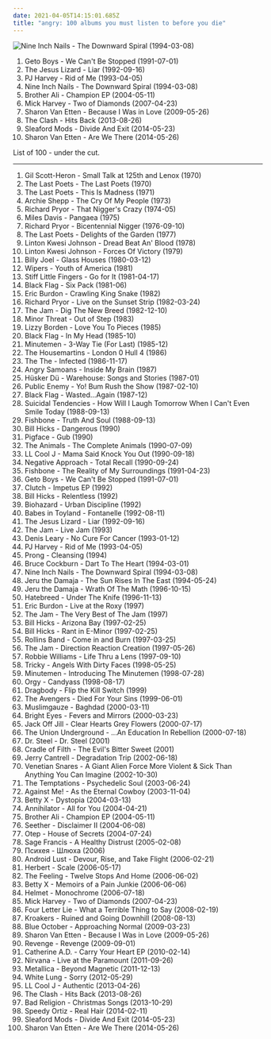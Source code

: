 ```yaml
---
date: 2021-04-05T14:15:01.685Z
title: "angry: 100 albums you must listen to before you die"
---
```

![Nine Inch Nails - The Downward Spiral (1994-03-08)](http://coverartarchive.org/release/ab64976f-52a8-44e7-9aa3-d6703604bc2f/7159970718-500.jpg "Nine Inch Nails - The Downward Spiral (1994-03-08)")
<ol class="albums">
<li data-cover="http://coverartarchive.org/release/cfd9ca32-2709-43bc-9cab-f4ebe02d284a/15950998521-500.jpg" data-tags="gangsta rap, southern rap" role="button">Geto Boys - We Can't Be Stopped (1991-07-01)</li>
<li data-cover="https://img.discogs.com/SLHJnIYqzB4g_EkBeInR4i_FIPw=/fit-in/599x599/filters:strip_icc():format(jpeg):mode_rgb():quality(90)/discogs-images/R-369572-1145132233.jpeg.jpg" data-tags="noise rock, paranoid, american underground, motivation, energetic, angry, freewheeling, raucous, drinking, detached, manic, harsh, gritty, volatile, visceral, brash, rambunctious, hostile" role="button">The Jesus Lizard - Liar (1992-09-16)</li>
<li data-cover="https://img.discogs.com/sYExHmI1c1t5zfX3eJfT9qpeqQ0=/fit-in/600x600/filters:strip_icc():format(jpeg):mode_rgb():quality(90)/discogs-images/R-1774536-1461366495-5045.jpeg.jpg" data-tags="alternative, female vocalists, 90s, rock" role="button">PJ Harvey - Rid of Me (1993-04-05)</li>
<li data-cover="http://coverartarchive.org/release/ab64976f-52a8-44e7-9aa3-d6703604bc2f/7159970718-500.jpg" data-tags="industrial, industrial rock" role="button">Nine Inch Nails - The Downward Spiral (1994-03-08)</li>
<li data-cover="http://coverartarchive.org/release/6f7c7802-e8c7-4482-bb00-a0a7157a520a/10348779959-500.jpg" data-tags="hip hop, angry, rhymesayers, paid dues, next to greatness, motival" role="button">Brother Ali - Champion EP (2004-05-11)</li>
<li data-cover="http://coverartarchive.org/release/39179293-13af-457b-86f8-5aa593cb280b/2363973540-500.jpg" data-tags="rock, alternative rock, happy, tranquility, angry, late night, mysterious, 00s, mute records, want, album, great production, sternenlieder, a song for the end of the world, like passing clouds, sometimes divine - sometimes devilish, another gem of a solo album by mick harvey, hopes for a solo career now an ex-bad seed" role="button">Mick Harvey - Two of Diamonds (2007-04-23)</li>
<li data-cover="http://coverartarchive.org/release/37fa53b0-68d3-4c01-84df-5e90ae340317/7018137300-500.jpg" data-tags="energetic, angry, searching, spooky, literate, winter, organic, ethereal, folk rock, earnest, bittersweet, reflection, intimate, indie folk, warm, lyrical, poignant, regret, bitter, wintry, 2009 releases, relationships, kinetic, pure, self-conscious, sharon van etten, language of stone" role="button">Sharon Van Etten - Because I Was in Love (2009-05-26)</li>
<li data-cover="http://coverartarchive.org/release/55a541b1-679a-4ccd-a321-e97b254d5f91/6391208591-500.jpg" data-tags="punk, revolution, hard rock, energetic, angry, late night, passionate, fierce, intense, fiery, confrontational, earnest, snide, raucous, drinking, road trip, protest, nighttime, rebellious, joy, exuberant, empowerment, cathartic, rowdy, volatile, gutsy, sprawling, british punk, dance-rock, tgif, brash, guys night out, hanging out, reckless, night driving, open road" role="button">The Clash - Hits Back (2013-08-26)</li>
<li data-cover="http://coverartarchive.org/release/3b8f2b17-4e04-46e3-aa57-19be9b9f7e4e/7532759610-500.jpg" data-tags="indie rock, post-punk, energetic, angry, irreverent, fierce, aggressive, confrontational, freewheeling, provocative, snide, raucous, flowing, vulgar, rebellious, word play, rollicking, witty, cathartic, gritty, unsettling, sarcastic, gutsy, visceral, savage, angst-ridden, 2014 releases, maverick, brash, guys night out, street-smart, hanging out, bravado, extroverted, tough, animated, everyday life, outraged, city life, brassy, harbinger sound, belligerent, just cant hate enough, world view" role="button">Sleaford Mods - Divide And Exit (2014-05-23)</li>
<li data-cover="http://coverartarchive.org/release/294ce5a9-a36b-4e41-982e-56f2f94bb581/20346832405-500.jpg" data-tags="folk, indie folk" role="button">Sharon Van Etten - Are We There (2014-05-26)</li>
</ol>
List of 100 - under the cut.
<!-- more -->

_________________

<ol class="albums">
<li data-cover="http://coverartarchive.org/release/85318fcd-39a9-4e75-b715-6f961a1a8dc6/13483928513-500.jpg" data-tags="spoken word, soul, poetry, political" role="button">
Gil Scott-Heron - Small Talk at 125th and Lenox (1970)
</li>
<li data-cover="http://coverartarchive.org/release/e182d648-2d99-4d5e-94a7-8200c88c2286/4786273457-500.jpg" data-tags="spoken word, jazz" role="button">
The Last Poets - The Last Poets (1970)
</li>
<li data-cover="https://img.discogs.com/p9EOyDjVLPKt7wOdBZTzQM2news=/fit-in/600x609/filters:strip_icc():format(jpeg):mode_rgb():quality(90)/discogs-images/R-309802-1553556550-3772.jpeg.jpg" data-tags="jazz poetry" role="button">
The Last Poets - This Is Madness (1971)
</li>
<li data-cover="https://img.discogs.com/GsqRai53Ob4I-vQwrP3HnEztVPs=/fit-in/600x531/filters:strip_icc():format(jpeg):mode_rgb():quality(90)/discogs-images/R-8754832-1508843748-7207.jpeg.jpg" data-tags="jazz" role="button">
Archie Shepp - The Cry Of My People (1973)
</li>
<li data-cover="https://img.discogs.com/PS90F46wocYuA3Q6FreFGQJOeBw=/fit-in/481x480/filters:strip_icc():format(jpeg):mode_rgb():quality(90)/discogs-images/R-712979-1160615021.jpeg.jpg" data-tags="comedy" role="button">
Richard Pryor - That Nigger's Crazy (1974-05)
</li>
<li data-cover="https://img.discogs.com/5B5_QU4awbZJl_o62YRsVFy1R00=/fit-in/600x612/filters:strip_icc():format(jpeg):mode_rgb():quality(90)/discogs-images/R-2584034-1376848265-1156.jpeg.jpg" data-tags="jazz, fusion, funk" role="button">
Miles Davis - Pangaea (1975)
</li>
<li data-cover="http://coverartarchive.org/release/2470531b-7036-4d49-b978-37198bdbaeab/9302992963-500.jpg" data-tags="comedy" role="button">
Richard Pryor - Bicentennial Nigger (1976-09-10)
</li>
<li data-cover="https://img.discogs.com/Kk0kSJbTckCARNky1LH9XH89BuA=/fit-in/600x600/filters:strip_icc():format(jpeg):mode_rgb():quality(90)/discogs-images/R-190954-1553560957-6495.jpeg.jpg" data-tags="jazz, spoken word" role="button">
The Last Poets - Delights of the Garden (1977)
</li>
<li data-cover="https://img.discogs.com/QZQAosgVPpV_oWVedmKpnawj1Vw=/fit-in/600x602/filters:strip_icc():format(jpeg):mode_rgb():quality(90)/discogs-images/R-7124509-1438124213-6569.jpeg.jpg" data-tags="reggae, dub" role="button">
Linton Kwesi Johnson - Dread Beat An' Blood (1978)
</li>
<li data-cover="http://coverartarchive.org/release/435867f8-1ede-394a-b6b0-8638a0b70596/15983109435-500.jpg" data-tags="reggae, dub poetry" role="button">
Linton Kwesi Johnson - Forces Of Victory (1979)
</li>
<li data-cover="http://coverartarchive.org/release/9a8c88fb-a5c5-47b9-a499-9f1832baf27d/7821199789-500.jpg" data-tags="classic rock" role="button">
Billy Joel - Glass Houses (1980-03-12)
</li>
<li data-cover="https://img.discogs.com/XwFJhIDTPbRjE8veFo2dFL1dDq0=/fit-in/600x599/filters:strip_icc():format(jpeg):mode_rgb():quality(90)/discogs-images/R-644617-1266692393.jpeg.jpg" data-tags="80s, punk, post-punk" role="button">
Wipers - Youth of America (1981)
</li>
<li data-cover="https://img.discogs.com/bzOcK7gS9Wk_DPbrbwLf4sQJc7U=/fit-in/600x601/filters:strip_icc():format(jpeg):mode_rgb():quality(90)/discogs-images/R-1710728-1260374538.jpeg.jpg" data-tags="80s, punk, angry, irreverent, intense, menacing, confrontational, raucous, bleak, volatile, visceral, british punk, brash, rambunctious, flashback alternatives, go for it, albums i really want, favorite lp" role="button">
Stiff Little Fingers - Go for It (1981-04-17)
</li>
<li data-cover="http://coverartarchive.org/release/16d7edc2-59e7-32a8-b99e-15739992099e/17712348752-500.jpg" data-tags="hardcore punk, sst" role="button">
Black Flag - Six Pack (1981-06)
</li>
<li data-cover="https://img.discogs.com/cw2zD9qqx59KF9fbmh_TnJGeAbg=/fit-in/500x498/filters:strip_icc():format(jpeg):mode_rgb():quality(90)/discogs-images/R-2839364-1557391023-4921.jpeg.jpg" data-tags="classic rock, blues rock, rock" role="button">
Eric Burdon - Crawling King Snake (1982)
</li>
<li data-cover="http://coverartarchive.org/release/16e3e24e-28df-4715-9c20-0806d489a1e8/19490167266-500.jpg" data-tags="revolution, angry, irreverent, comedy, confrontational, freewheeling, provocative, bittersweet, earthy, partying, standup comedy, rebellious, exuberant, humorous, rowdy, volatile, rofl, outrageous, political comedy, mischief, grammy nominated, blue humor, huggy" role="button">
Richard Pryor - Live on the Sunset Strip (1982-03-24)
</li>
<li data-cover="https://img.discogs.com/Roq6H4lB5LX1DxF4_AVMgqq38lM=/fit-in/600x600/filters:strip_icc():format(jpeg):mode_rgb():quality(90)/discogs-images/R-3567279-1505828259-7238.jpeg.jpg" data-tags="punk, new wave, energetic, angry, reflective, passionate, literate, intense, confident, aggressive, fiery, confrontational, earnest, rebellious, exuberant, cathartic, volatile, urgent, british punk, mod revival, brash, my lps, dig the new breed" role="button">
The Jam - Dig The New Breed (1982-12-10)
</li>
<li data-cover="http://coverartarchive.org/release/507bb61e-c7fa-3dd5-ba2d-d6f0f6e2f792/6010164584-500.jpg" data-tags="hardcore, punk, hardcore punk" role="button">
Minor Threat - Out of Step (1983)
</li>
<li data-cover="https://img.discogs.com/NPuJdVy1Zt3Z_LkSyViirnJ04jk=/fit-in/325x324/filters:strip_icc():format(jpeg):mode_rgb():quality(90)/discogs-images/R-3033798-1312641791.jpeg.jpg" data-tags="heavy metal" role="button">
Lizzy Borden - Love You To Pieces (1985)
</li>
<li data-cover="http://coverartarchive.org/release/d1050ce1-b246-4fd5-9bd1-ec3c56473243/5953239158-500.jpg" data-tags="punk, hardcore punk" role="button">
Black Flag - In My Head (1985-10)
</li>
<li data-cover="http://coverartarchive.org/release/ea1a354a-9d3a-4d4a-bbe7-040c30b71204/16156303173-500.jpg" data-tags="sst" role="button">
Minutemen - 3-Way Tie (For Last) (1985-12)
</li>
<li data-cover="http://coverartarchive.org/release/758017e0-f7de-49da-aa31-cbc80ea2e0e0/3059717757-500.jpg" data-tags="80s" role="button">
The Housemartins - London 0 Hull 4 (1986)
</li>
<li data-cover="https://img.discogs.com/NwG6HC-zPorxreK0-5IspEnkF9c=/fit-in/600x597/filters:strip_icc():format(jpeg):mode_rgb():quality(90)/discogs-images/R-2594960-1526397691-3722.jpeg.jpg" data-tags="80s, post-punk" role="button">
The The - Infected (1986-11-17)
</li>
<li data-cover="http://coverartarchive.org/release/f29574f0-8050-4b19-8141-952b8b347747/11076181590-500.jpg" data-tags="punk" role="button">
Angry Samoans - Inside My Brain (1987)
</li>
<li data-cover="https://img.discogs.com/DWDDxYRoH5-1_AQ9NrCYFiaK7pc=/fit-in/600x586/filters:strip_icc():format(jpeg):mode_rgb():quality(90)/discogs-images/R-667536-1471605208-1041.jpeg.jpg" data-tags="80s, alternative rock, hardcore punk, rock, hardcore, post-punk" role="button">
Hüsker Dü - Warehouse: Songs and Stories (1987-01)
</li>
<li data-cover="http://coverartarchive.org/release/38f354d3-7148-41ae-96d3-8574a9c71287/14748841978-500.jpg" data-tags="hip-hop, east coast rap, rap" role="button">
Public Enemy - Yo! Bum Rush the Show (1987-02-10)
</li>
<li data-cover="https://img.discogs.com/VTLjytTqc_37lZfKmxhBTQmviyg=/fit-in/590x600/filters:strip_icc():format(jpeg):mode_rgb():quality(90)/discogs-images/R-1695833-1237536579.jpeg.jpg" data-tags="hardcore punk" role="button">
Black Flag - Wasted...Again (1987-12)
</li>
<li data-cover="https://img.discogs.com/3gYsLm00nQztE7_0aLS1TpV7LrU=/fit-in/600x597/filters:strip_icc():format(jpeg):mode_rgb():quality(90)/discogs-images/R-5760022-1571689696-7596.jpeg.jpg" data-tags="thrash metal" role="button">
Suicidal Tendencies - How Will I Laugh Tomorrow When I Can't Even Smile Today (1988-09-13)
</li>
<li data-cover="http://coverartarchive.org/release/04a29c62-4cb6-48b4-8be3-484774ee1adf/23490334229-500.jpg" data-tags="80s, funk rock" role="button">
Fishbone - Truth And Soul (1988-09-13)
</li>
<li data-cover="https://img.discogs.com/dEhpFDSE3Q_XE2cghfto_iCNS-M=/fit-in/500x497/filters:strip_icc():format(jpeg):mode_rgb():quality(90)/discogs-images/R-600994-1438746211-5121.jpeg.jpg" data-tags="comedy, stand-up" role="button">
Bill Hicks - Dangerous (1990)
</li>
<li data-cover="https://img.discogs.com/fSLnq4sKGIrw6EoCdabr33GqlGk=/fit-in/500x500/filters:strip_icc():format(jpeg):mode_rgb():quality(90)/discogs-images/R-424832-1473681440-9011.jpeg.jpg" data-tags="experimental, albini" role="button">
Pigface - Gub (1990)
</li>
<li data-cover="http://coverartarchive.org/release/83e57502-031c-4d0a-a659-7ebb1a134da6/2828195326-500.jpg" data-tags="classic rock, rock, 60s, british, blues" role="button">
The Animals - The Complete Animals (1990-07-09)
</li>
<li data-cover="http://coverartarchive.org/release/d012b269-86de-4a3e-9d7c-5d0ab45a633b/23499818550-500.jpg" data-tags="golden age hip hop" role="button">
LL Cool J - Mama Said Knock You Out (1990-09-18)
</li>
<li data-cover="http://coverartarchive.org/release/2c99e627-4a01-4429-9058-2c8dccc3ecef/20987488351-500.jpg" data-tags="hardcore punk" role="button">
Negative Approach - Total Recall (1990-09-24)
</li>
<li data-cover="https://img.discogs.com/uWYZD9MKg_5lNw0iMtfhLJ27mwc=/fit-in/600x593/filters:strip_icc():format(jpeg):mode_rgb():quality(90)/discogs-images/R-2155704-1267016268.jpeg.jpg" data-tags="funk" role="button">
Fishbone - The Reality of My Surroundings (1991-04-23)
</li>
<li data-cover="http://coverartarchive.org/release/cfd9ca32-2709-43bc-9cab-f4ebe02d284a/15950998521-500.jpg" data-tags="gangsta rap, southern rap" role="button">
Geto Boys - We Can't Be Stopped (1991-07-01)
</li>
<li data-cover="https://img.discogs.com/_SGBQFS1p9An5Ya9UKHhtHfBEao=/fit-in/600x532/filters:strip_icc():format(jpeg):mode_rgb():quality(90)/discogs-images/R-12766968-1541539143-7028.jpeg.jpg" data-tags="stoner rock" role="button">
Clutch - Impetus EP (1992)
</li>
<li data-cover="http://coverartarchive.org/release/127c75c2-095a-4e25-bcdd-240c9e1087e3/6538986056-500.jpg" data-tags="comedy" role="button">
Bill Hicks - Relentless (1992)
</li>
<li data-cover="https://img.discogs.com/5oPxLLkt4GQseu-r7YxV1bDiLD4=/fit-in/558x486/filters:strip_icc():format(jpeg):mode_rgb():quality(90)/discogs-images/R-2888434-1355651670-2534.jpeg.jpg" data-tags="hardcore" role="button">
Biohazard - Urban Discipline (1992)
</li>
<li data-cover="http://coverartarchive.org/release/29e47ad3-f219-42e2-ab5c-a24f23fb601b/18640462040-500.jpg" data-tags="rock, riot grrrl, 90s, punk" role="button">
Babes in Toyland - Fontanelle (1992-08-11)
</li>
<li data-cover="https://img.discogs.com/SLHJnIYqzB4g_EkBeInR4i_FIPw=/fit-in/599x599/filters:strip_icc():format(jpeg):mode_rgb():quality(90)/discogs-images/R-369572-1145132233.jpeg.jpg" data-tags="noise rock, paranoid, american underground, motivation, energetic, angry, freewheeling, raucous, drinking, detached, manic, harsh, gritty, volatile, visceral, brash, rambunctious, hostile" role="button">
The Jesus Lizard - Liar (1992-09-16)
</li>
<li data-cover="https://img.discogs.com/ftsmFEw5SMRewDWgYtzIjlegG5o=/fit-in/380x588/filters:strip_icc():format(jpeg):mode_rgb():quality(90)/discogs-images/R-1935598-1255604300.jpeg.jpg" data-tags="punk, new wave, energetic, angry, reflective, passionate, literate, intense, confident, aggressive, fiery, confrontational, earnest, raucous, rebellious, exuberant, cathartic, volatile, stylish, swaggering, visceral, urgent, british punk, mod revival, angst-ridden, brash" role="button">
The Jam - Live Jam (1993)
</li>
<li data-cover="http://coverartarchive.org/release/e54f5104-4087-478a-85af-77033fbdbe7e/8306558791-500.jpg" data-tags="comedy" role="button">
Denis Leary - No Cure For Cancer (1993-01-12)
</li>
<li data-cover="https://img.discogs.com/sYExHmI1c1t5zfX3eJfT9qpeqQ0=/fit-in/600x600/filters:strip_icc():format(jpeg):mode_rgb():quality(90)/discogs-images/R-1774536-1461366495-5045.jpeg.jpg" data-tags="alternative, female vocalists, 90s, rock" role="button">
PJ Harvey - Rid of Me (1993-04-05)
</li>
<li data-cover="http://coverartarchive.org/release/01d60556-470b-319f-b53a-5ab69373c74a/24686864418-500.jpg" data-tags="industrial metal" role="button">
Prong - Cleansing (1994)
</li>
<li data-cover="http://coverartarchive.org/release/16ae1054-dcea-4e05-987a-1af7a5579d53/14447588657-500.jpg" data-tags="canadian, folk, singer-songwriter" role="button">
Bruce Cockburn - Dart To The Heart (1994-03-01)
</li>
<li data-cover="http://coverartarchive.org/release/ab64976f-52a8-44e7-9aa3-d6703604bc2f/7159970718-500.jpg" data-tags="industrial, industrial rock" role="button">
Nine Inch Nails - The Downward Spiral (1994-03-08)
</li>
<li data-cover="http://coverartarchive.org/release/23df2316-7e0a-3fad-a7fd-9f63379e4120/1674549008-500.jpg" data-tags="hip-hop, rap" role="button">
Jeru the Damaja - The Sun Rises In The East (1994-05-24)
</li>
<li data-cover="http://coverartarchive.org/release/ff0dabec-536d-4cf4-a15c-89b2a5a60622/1674562591-500.jpg" data-tags="hip-hop, hip hop, rap" role="button">
Jeru the Damaja - Wrath Of The Math (1996-10-15)
</li>
<li data-cover="http://coverartarchive.org/release/26d93922-9a9c-49a9-a8eb-892827203972/14506410490-500.jpg" data-tags="hardcore, metalcore" role="button">
Hatebreed - Under The Knife (1996-11-13)
</li>
<li data-cover="https://img.discogs.com/w1S9x-dRAhROON9TM2TlvnkDJ6k=/fit-in/600x584/filters:strip_icc():format(jpeg):mode_rgb():quality(90)/discogs-images/R-9534876-1482259654-5216.jpeg.jpg" data-tags="heavy metal, hard rock, screamo, shock rock" role="button">
Eric Burdon - Live at the Roxy (1997)
</li>
<li data-cover="http://coverartarchive.org/release/c15b933d-04b1-46f5-ae32-2eeffebd652a/28714176915-500.jpg" data-tags="punk" role="button">
The Jam - The Very Best of The Jam (1997)
</li>
<li data-cover="http://coverartarchive.org/release/c34a3f15-ed7d-4172-8bcb-f1cb30d24bba/2388945966-500.jpg" data-tags="comedy" role="button">
Bill Hicks - Arizona Bay (1997-02-25)
</li>
<li data-cover="http://coverartarchive.org/release/51ed2b71-1e7a-4c1a-8781-0aa4d3b17d73/5734856436-500.jpg" data-tags="comedy, stand-up" role="button">
Bill Hicks - Rant in E-Minor (1997-02-25)
</li>
<li data-cover="http://coverartarchive.org/release/8b1f7989-a6c8-4446-933b-2dfa132f6b64/12414780602-500.jpg" data-tags="hard rock" role="button">
Rollins Band - Come in and Burn (1997-03-25)
</li>
<li data-cover="http://coverartarchive.org/release/4e1f33dd-4a51-4180-a538-660f650c69f8/2572450362-500.jpg" data-tags="mod" role="button">
The Jam - Direction Reaction Creation (1997-05-26)
</li>
<li data-cover="https://img.discogs.com/-Nn0tbiUsmGjpTl2pzqUkziOcOM=/fit-in/600x601/filters:strip_icc():format(jpeg):mode_rgb():quality(90)/discogs-images/R-1785747-1561453320-9296.jpeg.jpg" data-tags="pop, rock, britpop, british" role="button">
Robbie Williams - Life Thru a Lens (1997-09-10)
</li>
<li data-cover="https://img.discogs.com/szu-NSZl7KGzTRwrgan7ERmsDvQ=/fit-in/600x597/filters:strip_icc():format(jpeg):mode_rgb():quality(90)/discogs-images/R-3755542-1372377379-1711.jpeg.jpg" data-tags="trip-hop" role="button">
Tricky - Angels With Dirty Faces (1998-05-25)
</li>
<li data-cover="https://img.discogs.com/XWRpRprKiB-VzOSJG9U03trS-0I=/fit-in/596x600/filters:strip_icc():format(jpeg):mode_rgb():quality(90)/discogs-images/R-1151043-1196256168.jpeg.jpg" data-tags="post-punk, hardcore punk, sst" role="button">
Minutemen - Introducing The Minutemen (1998-07-28)
</li>
<li data-cover="http://coverartarchive.org/release/ab30776c-8e8b-4554-858b-b0acd7cb74c1/27009518945-500.jpg" data-tags="industrial, industrial rock" role="button">
Orgy - Candyass (1998-08-17)
</li>
<li data-cover="http://coverartarchive.org/release/f1af0125-b251-4e3a-8fd8-0b33f64161d9/11794108711-500.jpg" data-tags="heavy, angry, steve albini, most pissed off record ever" role="button">
Dragbody - Flip the Kill Switch (1999)
</li>
<li data-cover="https://img.discogs.com/7-Ago60UBTKYXCTmi5bgAvl3nlo=/fit-in/600x596/filters:strip_icc():format(jpeg):mode_rgb():quality(90)/discogs-images/R-3457888-1464708866-8780.jpeg.jpg" data-tags="punk, revolution, angry, aggressive, fiery, confrontational, provocative, rebellious, harsh, cathartic, left of the dial, visceral, american punk, brash" role="button">
The Avengers - Died For Your Sins (1999-06-01)
</li>
<li data-cover="http://coverartarchive.org/release/2d04622e-5554-4e55-994b-25d8599a1482/1811580344-500.jpg" data-tags="electronic, ambient" role="button">
Muslimgauze - Baghdad (2000-03-11)
</li>
<li data-cover="http://coverartarchive.org/release/64c2b3d0-f2ff-4e2f-9dad-4c926bb00a10/26393498490-500.jpg" data-tags="indie, folk" role="button">
Bright Eyes - Fevers and Mirrors (2000-03-23)
</li>
<li data-cover="http://coverartarchive.org/release/9303fc8e-9186-4da0-a1a0-f73a44a6888c/8112390189-500.jpg" data-tags="female vocalists, rock" role="button">
Jack Off Jill - Clear Hearts Grey Flowers (2000-07-17)
</li>
<li data-cover="http://coverartarchive.org/release/60756568-81d9-4f4e-be72-44b020d83538/16427116968-500.jpg" data-tags="industrial metal, nu metal, metal, hard rock" role="button">
The Union Underground - ...An Education In Rebellion (2000-07-18)
</li>
<li data-cover="http://coverartarchive.org/release/1576f7d8-7361-49cf-ac5f-89c45479b7c0/6250041716-500.jpg" data-tags="experimental, industrial" role="button">
Dr. Steel - Dr. Steel (2001)
</li>
<li data-cover="http://coverartarchive.org/release/95a56db2-5501-4934-9124-6c6d5a12a8be/1566566540-500.jpg" data-tags="black metal" role="button">
Cradle of Filth - The Evil's Bitter Sweet (2001)
</li>
<li data-cover="http://coverartarchive.org/release/b9a2a700-4047-3d9c-93f4-2ba76f88266c/12527556200-500.jpg" data-tags="rock, grunge" role="button">
Jerry Cantrell - Degradation Trip (2002-06-18)
</li>
<li data-cover="http://coverartarchive.org/release/8f0f6797-ab82-4fe7-ae28-6565c9d8abff/14448016165-500.jpg" data-tags="angry, insanity, get ready to shit your pants" role="button">
Venetian Snares - A Giant Alien Force More Violent & Sick Than Anything You Can Imagine (2002-10-30)
</li>
<li data-cover="https://img.discogs.com/JkEuwpO3pkom7dksM1efi0C2baY=/fit-in/598x600/filters:strip_icc():format(jpeg):mode_rgb():quality(90)/discogs-images/R-1679556-1282021870.jpeg.jpg" data-tags="soul, funk" role="button">
The Temptations - Psychedelic Soul (2003-06-24)
</li>
<li data-cover="http://coverartarchive.org/release/a216cc04-6983-4962-9e5b-c1c1674895f7/12671876579-500.jpg" data-tags="punk" role="button">
Against Me! - As the Eternal Cowboy (2003-11-04)
</li>
<li data-cover="https://img.discogs.com/yr10Qn8yYBaiBYDN8A194BBl_eU=/fit-in/350x350/filters:strip_icc():format(jpeg):mode_rgb():quality(90)/discogs-images/R-4302360-1361174130-2191.jpeg.jpg" data-tags="betty x" role="button">
Betty X - Dystopia (2004-03-13)
</li>
<li data-cover="http://coverartarchive.org/release/d98f76ad-79e5-47b4-89ac-8de754859de2/4851163536-500.jpg" data-tags="thrash metal" role="button">
Annihilator - All for You (2004-04-21)
</li>
<li data-cover="http://coverartarchive.org/release/6f7c7802-e8c7-4482-bb00-a0a7157a520a/10348779959-500.jpg" data-tags="hip hop, angry, rhymesayers, paid dues, next to greatness, motival" role="button">
Brother Ali - Champion EP (2004-05-11)
</li>
<li data-cover="http://coverartarchive.org/release/ca02e2ee-999a-422a-b0dc-54ee291392e6/4229259940-500.jpg" data-tags="alternative rock" role="button">
Seether - Disclaimer II (2004-06-08)
</li>
<li data-cover="http://coverartarchive.org/release/fe9b1cf2-f0fd-4cf9-8a5d-139eb30e460d/1083128360-500.jpg" data-tags="metal, metalcore" role="button">
Otep - House of Secrets (2004-07-24)
</li>
<li data-cover="http://coverartarchive.org/release/d4bb9e32-c5f3-41d8-b734-175987b8996e/15200089926-500.jpg" data-tags="hip-hop" role="button">
Sage Francis - A Healthy Distrust (2005-02-08)
</li>
<li data-cover="http://coverartarchive.org/release/ea677cf5-a79b-4d26-a910-1fc5f7f70aef/22591514481-500.jpg" data-tags="alternative" role="button">
Психея - Шлюха (2006)
</li>
<li data-cover="https://img.discogs.com/giNZH8F_a4Lq_kp-oI4fXVZdqhQ=/fit-in/600x517/filters:strip_icc():format(jpeg):mode_rgb():quality(90)/discogs-images/R-659495-1171225004.jpeg.jpg" data-tags="industrial" role="button">
Android Lust - Devour, Rise, and Take Flight (2006-02-21)
</li>
<li data-cover="https://img.discogs.com/cfc9e7fd50d7c9c08931869b95f6849a01d0635d/images/spacer.gif" data-tags="electronic, emusic" role="button">
Herbert - Scale (2006-05-17)
</li>
<li data-cover="https://img.discogs.com/MF5OAxYidkbpBbnMfpmbS4Mpdtk=/fit-in/600x913/filters:strip_icc():format(jpeg):mode_rgb():quality(90)/discogs-images/R-9036903-1510133812-1025.jpeg.jpg" data-tags="british, soft rock, pop, indie, rock" role="button">
The Feeling - Twelve Stops And Home (2006-06-02)
</li>
<li data-cover="https://img.discogs.com/OfyD1lfM5_aRZfani_wcyv45zec=/fit-in/470x470/filters:strip_icc():format(jpeg):mode_rgb():quality(90)/discogs-images/R-2056301-1340458527-6348.jpeg.jpg" data-tags="industrial, industrial metal, metal, female fronted metal" role="button">
Betty X - Memoirs of a Pain Junkie (2006-06-06)
</li>
<li data-cover="https://img.discogs.com/T8gJ1xrPkZDwP5eeNUSQs2kqX5E=/fit-in/600x598/filters:strip_icc():format(jpeg):mode_rgb():quality(90)/discogs-images/R-2151817-1393204854-4257.jpeg.jpg" data-tags="hardcore, alternative metal" role="button">
Helmet - Monochrome (2006-07-18)
</li>
<li data-cover="http://coverartarchive.org/release/39179293-13af-457b-86f8-5aa593cb280b/2363973540-500.jpg" data-tags="rock, alternative rock, happy, tranquility, angry, late night, mysterious, 00s, mute records, want, album, great production, sternenlieder, a song for the end of the world, like passing clouds, sometimes divine - sometimes devilish, another gem of a solo album by mick harvey, hopes for a solo career now an ex-bad seed" role="button">
Mick Harvey - Two of Diamonds (2007-04-23)
</li>
<li data-cover="http://coverartarchive.org/release/5e4134ca-f1b5-47b5-ad13-2406bd59efff/15848609268-500.jpg" data-tags="post-hardcore" role="button">
Four Letter Lie - What a Terrible Thing to Say (2008-02-19)
</li>
<li data-cover="https://via.placeholder.com/450" data-tags="soundtrack, digital, noise, marilyn manson, metal, chillout, electronic, electronica, indie, chill, rock, instrumental, 80s, grunge, hardcore, revolution, new york, ambient, experimental, noise rock, post-rock, hard rock, singer-songwriter, grime, uk, electro, stoner rock, canada, dark, industrial, lo-fi, post-punk, downbeat, canadian, mixtape, psychedelic, london, bass, quirky, 90s, laid back, glitch, songwriter, angry, avant garde, free, mexico, avant-garde, drone, space, deutsch, old skool, summer, mellow, party, punk rock, screamo, original, nyc, political, psychobilly, old school, garage rock, party music, minimalism, california, feminist, west coast, darkwave, post rock, sex, spacey, radiohead, garage, raw, euro, samples, nin, eclectic, no wave, dj, jam band, 00s, beat, offbeat, shoegazer, post-grunge, beatles, collaboration, jam, distortion, spacy" role="button">
Kroakers - Ruined and Going Downhill (2008-08-13)
</li>
<li data-cover="http://coverartarchive.org/release/e91a7ac4-e662-4853-baf3-2c99da909bd1/4708754372-500.jpg" data-tags="alternative rock" role="button">
Blue October - Approaching Normal (2009-03-23)
</li>
<li data-cover="http://coverartarchive.org/release/37fa53b0-68d3-4c01-84df-5e90ae340317/7018137300-500.jpg" data-tags="energetic, angry, searching, spooky, literate, winter, organic, ethereal, folk rock, earnest, bittersweet, reflection, intimate, indie folk, warm, lyrical, poignant, regret, bitter, wintry, 2009 releases, relationships, kinetic, pure, self-conscious, sharon van etten, language of stone" role="button">
Sharon Van Etten - Because I Was in Love (2009-05-26)
</li>
<li data-cover="https://img.discogs.com/nRKhSb2cNRq8w-Dp9ME2uw6xIyg=/fit-in/250x250/filters:strip_icc():format(jpeg):mode_rgb():quality(90)/discogs-images/R-3925589-1419958207-9213.jpeg.jpg" data-tags="punk, hard, hardcore, fast, power, angry, dirty, violent, hardcore punk, evil, mosh, pissed, hear this, vehement, frequency deleted records, wmhc" role="button">
Revenge - Revenge (2009-09-01)
</li>
<li data-cover="https://img.discogs.com/Ps5rDi_30mqtt4FATVTDpWF7R2A=/fit-in/600x627/filters:strip_icc():format(jpeg):mode_rgb():quality(90)/discogs-images/R-5918557-1602971026-8644.jpeg.jpg" data-tags="female vocalists, epic, female vocal, magnetic fields, like tori" role="button">
Catherine A.D. - Carry Your Heart EP (2010-02-14)
</li>
<li data-cover="http://coverartarchive.org/release/cfac8488-17f6-49ee-8172-020f80a8d4c7/6890866619-500.jpg" data-tags="grunge" role="button">
Nirvana - Live at the Paramount (2011-09-26)
</li>
<li data-cover="http://coverartarchive.org/release/05077232-5edd-46d8-90cf-6b9da5b711bb/13693106077-500.jpg" data-tags="thrash metal, heavy metal" role="button">
Metallica - Beyond Magnetic (2011-12-13)
</li>
<li data-cover="http://coverartarchive.org/release/c038fdf7-03e9-47cb-b07a-412179a24558/5332498991-500.jpg" data-tags="punk, punk rock" role="button">
White Lung - Sorry (2012-05-29)
</li>
<li data-cover="http://coverartarchive.org/release/16381ac7-19f4-457f-a07c-248faa655a6c/13452106974-500.jpg" data-tags="rap" role="button">
LL Cool J - Authentic (2013-04-26)
</li>
<li data-cover="http://coverartarchive.org/release/55a541b1-679a-4ccd-a321-e97b254d5f91/6391208591-500.jpg" data-tags="punk, revolution, hard rock, energetic, angry, late night, passionate, fierce, intense, fiery, confrontational, earnest, snide, raucous, drinking, road trip, protest, nighttime, rebellious, joy, exuberant, empowerment, cathartic, rowdy, volatile, gutsy, sprawling, british punk, dance-rock, tgif, brash, guys night out, hanging out, reckless, night driving, open road" role="button">
The Clash - Hits Back (2013-08-26)
</li>
<li data-cover="http://coverartarchive.org/release/7499421f-067f-444a-a5de-f3bb0184e659/5741834686-500.jpg" data-tags="christmas" role="button">
Bad Religion - Christmas Songs (2013-10-29)
</li>
<li data-cover="http://coverartarchive.org/release/b1b2b691-5c29-4215-bf37-7ea9f1ee7bc3/7807345022-500.jpg" data-tags="angry, aggressive, fiery, raucous, playful, brooding, eccentric, cathartic, lively, plaintive, angst-ridden, girls night out, 2014 albums" role="button">
Speedy Ortiz - Real Hair (2014-02-11)
</li>
<li data-cover="http://coverartarchive.org/release/3b8f2b17-4e04-46e3-aa57-19be9b9f7e4e/7532759610-500.jpg" data-tags="indie rock, post-punk, energetic, angry, irreverent, fierce, aggressive, confrontational, freewheeling, provocative, snide, raucous, flowing, vulgar, rebellious, word play, rollicking, witty, cathartic, gritty, unsettling, sarcastic, gutsy, visceral, savage, angst-ridden, 2014 releases, maverick, brash, guys night out, street-smart, hanging out, bravado, extroverted, tough, animated, everyday life, outraged, city life, brassy, harbinger sound, belligerent, just cant hate enough, world view" role="button">
Sleaford Mods - Divide And Exit (2014-05-23)
</li>
<li data-cover="http://coverartarchive.org/release/294ce5a9-a36b-4e41-982e-56f2f94bb581/20346832405-500.jpg" data-tags="folk, indie folk" role="button">
Sharon Van Etten - Are We There (2014-05-26)
</li>
</ol>